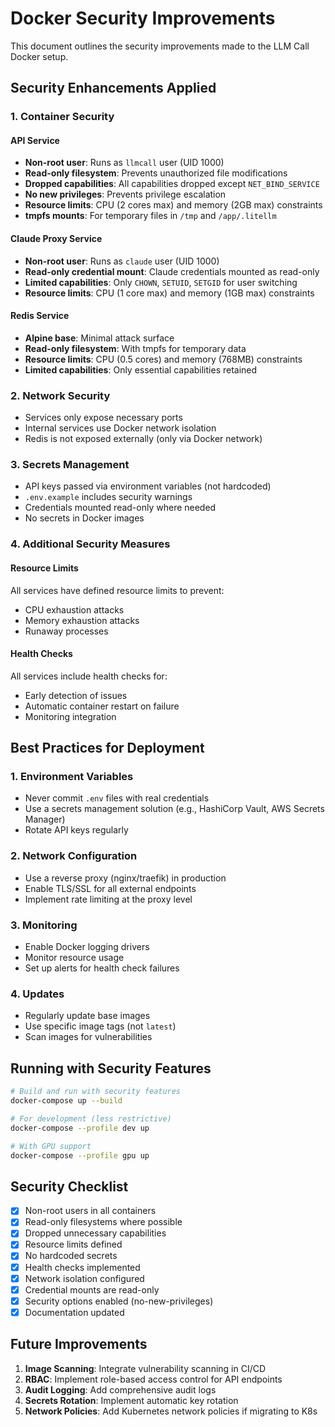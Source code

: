 # Docker Security Improvements

This document outlines the security improvements made to the LLM Call Docker setup.

## Security Enhancements Applied

### 1. Container Security

#### API Service
- **Non-root user**: Runs as `llmcall` user (UID 1000)
- **Read-only filesystem**: Prevents unauthorized file modifications
- **Dropped capabilities**: All capabilities dropped except `NET_BIND_SERVICE`
- **No new privileges**: Prevents privilege escalation
- **Resource limits**: CPU (2 cores max) and memory (2GB max) constraints
- **tmpfs mounts**: For temporary files in `/tmp` and `/app/.litellm`

#### Claude Proxy Service  
- **Non-root user**: Runs as `claude` user (UID 1000)
- **Read-only credential mount**: Claude credentials mounted as read-only
- **Limited capabilities**: Only `CHOWN`, `SETUID`, `SETGID` for user switching
- **Resource limits**: CPU (1 core max) and memory (1GB max) constraints

#### Redis Service
- **Alpine base**: Minimal attack surface
- **Read-only filesystem**: With tmpfs for temporary data
- **Resource limits**: CPU (0.5 cores) and memory (768MB) constraints
- **Limited capabilities**: Only essential capabilities retained

### 2. Network Security
- Services only expose necessary ports
- Internal services use Docker network isolation
- Redis is not exposed externally (only via Docker network)

### 3. Secrets Management
- API keys passed via environment variables (not hardcoded)
- `.env.example` includes security warnings
- Credentials mounted read-only where needed
- No secrets in Docker images

### 4. Additional Security Measures

#### Resource Limits
All services have defined resource limits to prevent:
- CPU exhaustion attacks
- Memory exhaustion attacks
- Runaway processes

#### Health Checks
All services include health checks for:
- Early detection of issues
- Automatic container restart on failure
- Monitoring integration

## Best Practices for Deployment

### 1. Environment Variables
- Never commit `.env` files with real credentials
- Use a secrets management solution (e.g., HashiCorp Vault, AWS Secrets Manager)
- Rotate API keys regularly

### 2. Network Configuration
- Use a reverse proxy (nginx/traefik) in production
- Enable TLS/SSL for all external endpoints
- Implement rate limiting at the proxy level

### 3. Monitoring
- Enable Docker logging drivers
- Monitor resource usage
- Set up alerts for health check failures

### 4. Updates
- Regularly update base images
- Use specific image tags (not `latest`)
- Scan images for vulnerabilities

## Running with Security Features

```bash
# Build and run with security features
docker-compose up --build

# For development (less restrictive)
docker-compose --profile dev up

# With GPU support
docker-compose --profile gpu up
```

## Security Checklist

- [x] Non-root users in all containers
- [x] Read-only filesystems where possible
- [x] Dropped unnecessary capabilities
- [x] Resource limits defined
- [x] No hardcoded secrets
- [x] Health checks implemented
- [x] Network isolation configured
- [x] Credential mounts are read-only
- [x] Security options enabled (no-new-privileges)
- [x] Documentation updated

## Future Improvements

1. **Image Scanning**: Integrate vulnerability scanning in CI/CD
2. **RBAC**: Implement role-based access control for API endpoints
3. **Audit Logging**: Add comprehensive audit logs
4. **Secrets Rotation**: Implement automatic key rotation
5. **Network Policies**: Add Kubernetes network policies if migrating to K8s